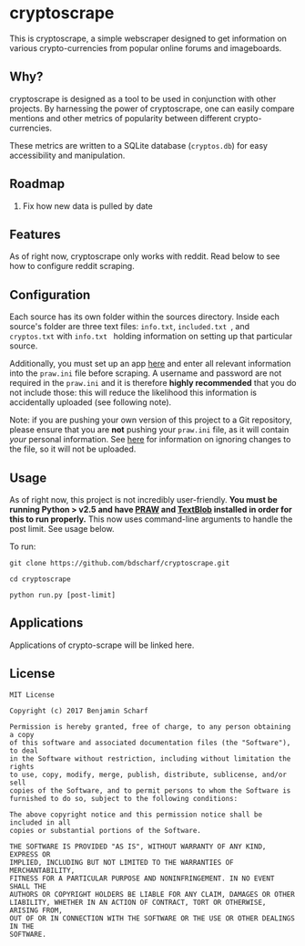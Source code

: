 # cryptoscrape
This is cryptoscrape, a simple webscraper designed to get information on various crypto-currencies from popular online forums and imageboards.

## Why?
cryptoscrape is designed as a tool to be used in conjunction with other projects. By harnessing the power of cryptoscrape, one can easily compare mentions and other metrics of popularity between different crypto-currencies.

These metrics are written to a SQLite database (```cryptos.db```) for easy accessibility and manipulation.

## Roadmap
1. Fix how new data is pulled by date

## Features
As of right now, cryptoscrape only works with reddit. Read below to see how to configure reddit scraping.

## Configuration
Each source has its own folder within the sources directory. Inside each source's folder are three text files: ```info.txt```, ```included.txt ```, and ```cryptos.txt``` with ```info.txt ``` holding information on setting up that particular source.

Additionally, you must set up an app [here](https://www.reddit.com/prefs/apps/) and enter all relevant information into the ```praw.ini``` file before scraping. A username and password are not required in the ```praw.ini``` and it is therefore **highly recommended** that you do not include those: this will reduce the likelihood this information is accidentally uploaded (see following note).

Note: if you are pushing your own version of this project to a Git repository, please ensure that you are **not** pushing your ```praw.ini``` file, as it will contain *your* personal information. See [here](https://stackoverflow.com/questions/3319479/can-i-git-commit-a-file-and-ignore-its-content-changes) for information on ignoring changes to the file, so it will not be uploaded.

## Usage
As of right now, this project is not incredibly user-friendly. **You must be running Python > v2.5 and have [PRAW](http://praw.readthedocs.io/en/latest/getting_started/installation.html)  and [TextBlob](https://textblob.readthedocs.io/en/dev/index.html#get-it-now) installed in order for this to run properly.** This now uses command-line arguments to handle the post limit. See usage below.

To run:

```
git clone https://github.com/bdscharf/cryptoscrape.git

cd cryptoscrape

python run.py [post-limit]
```

## Applications
Applications of crypto-scrape will be linked here.

## License

~~~
MIT License

Copyright (c) 2017 Benjamin Scharf

Permission is hereby granted, free of charge, to any person obtaining a copy
of this software and associated documentation files (the "Software"), to deal
in the Software without restriction, including without limitation the rights
to use, copy, modify, merge, publish, distribute, sublicense, and/or sell
copies of the Software, and to permit persons to whom the Software is
furnished to do so, subject to the following conditions:

The above copyright notice and this permission notice shall be included in all
copies or substantial portions of the Software.

THE SOFTWARE IS PROVIDED "AS IS", WITHOUT WARRANTY OF ANY KIND, EXPRESS OR
IMPLIED, INCLUDING BUT NOT LIMITED TO THE WARRANTIES OF MERCHANTABILITY,
FITNESS FOR A PARTICULAR PURPOSE AND NONINFRINGEMENT. IN NO EVENT SHALL THE
AUTHORS OR COPYRIGHT HOLDERS BE LIABLE FOR ANY CLAIM, DAMAGES OR OTHER
LIABILITY, WHETHER IN AN ACTION OF CONTRACT, TORT OR OTHERWISE, ARISING FROM,
OUT OF OR IN CONNECTION WITH THE SOFTWARE OR THE USE OR OTHER DEALINGS IN THE
SOFTWARE.
~~~

